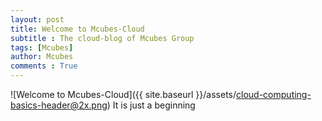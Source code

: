 ```yaml
---
layout: post
title: Welcome to Mcubes-Cloud
subtitle : The cloud-blog of Mcubes Group
tags: [Mcubes]
author: Mcubes
comments : True
---
```

![Welcome to Mcubes-Cloud]({{ site.baseurl }}/assets/cloud-computing-basics-header@2x.png)
It is just a beginning

